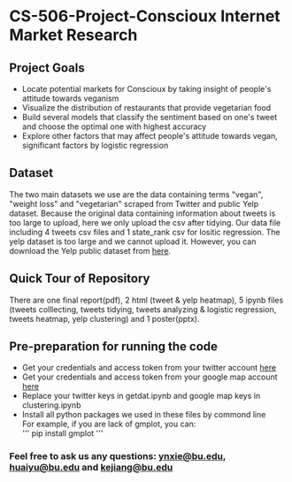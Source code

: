 # CS-506-Project-Conscioux Internet Market Research
## Project Goals
* Locate potential markets for Conscioux by taking insight of people's attitude towards veganism
* Visualize the distribution of restaurants that provide vegetarian food
* Build several models that classify the sentiment based on one's tweet and choose the optimal one with highest accuracy
* Explore other factors that may affect people's attitude towards vegan, significant factors by logistic regression
## Dataset
The two main datasets we use are the data containing terms "vegan", "weight loss" and "vegetarian" scraped from Twitter and public Yelp dataset. Because the original data containing information about tweets is too large to upload, here we only upload the csv after tidying. Our data file including 4 tweets csv files and 1 state_rank csv for lositic regression. The yelp dataset is too large and we cannot upload it. However, you can download the Yelp public dataset from [here](https://www.yelp.com/dataset).
## Quick Tour of Repository
There are one final report(pdf), 2 html (tweet & yelp heatmap), 5 ipynb files (tweets colllecting, tweets tidying, tweets analyzing & logistic regression, tweets heatmap, yelp clustering) and 1 poster(pptx).
## Pre-preparation for running the code
* Get your credentials and access token from your twitter account [here](https://www.slickremix.com/docs/how-to-get-api-keys-and-tokens-for-twitter/)
* Get your credentials and access token from your google map account [here](https://developers.google.com/maps/documentation/javascript/get-api-key)
* Replace your twitter keys in getdat.ipynb and google map keys in clustering.ipynb
* Install all python packages we used in these files by commond line  
For example, if you are lack of gmplot, you can:  
'''
pip install gmplot
'''
### Feel free to ask us any questions: ynxie@bu.edu, huaiyu@bu.edu and kejiang@bu.edu
